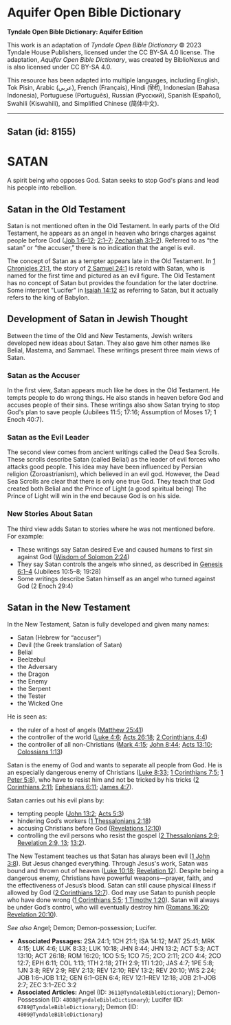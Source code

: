 # Aquifer Open Bible Dictionary

**Tyndale Open Bible Dictionary: Aquifer Edition**

This work is an adaptation of *Tyndale Open Bible Dictionary* © 2023 Tyndale House Publishers, licensed under the CC BY\-SA 4\.0 license. The adaptation, *Aquifer Open Bible Dictionary*, was created by BiblioNexus and is also licensed under CC BY\-SA 4\.0\.

This resource has been adapted into multiple languages, including English, Tok Pisin, Arabic (عربي), French (Français), Hindi (हिंदी), Indonesian (Bahasa Indonesia), Portuguese (Português), Russian (Русский), Spanish (Español), Swahili (Kiswahili), and Simplified Chinese (简体中文).



--------------------------------

## Satan (id: 8155)

SATAN
=====

A spirit being who opposes God. Satan seeks to stop God's plans and lead his people into rebellion.

Satan in the Old Testament
--------------------------

Satan is not mentioned often in the Old Testament. In early parts of the Old Testament, he appears as an angel in heaven who brings charges against people before God ([Job 1:6](https://ref.ly/Job1:6-Job1:12)[–](https://ref.ly/Job1:6-Job1:12)[12](https://ref.ly/Job1:6-Job1:12); [2:1](https://ref.ly/Job2:1-Job2:7)[–](https://ref.ly/Job2:1-Job2:7)[7](https://ref.ly/Job2:1-Job2:7); [Zechariah 3:1](https://ref.ly/Zech3:1-Zech3:2)[–](https://ref.ly/Zech3:1-Zech3:2)[2](https://ref.ly/Zech3:1-Zech3:2)). Referred to as “the satan” or “the accuser,” there is no indication that the angel is evil. 

The concept of Satan as a tempter appears late in the Old Testament. In [1 Chronicles 21:1](https://ref.ly/1Chr21:1), the story of [2 Samuel 24:1](https://ref.ly/2Sam24:1) is retold with Satan, who is named for the first time and pictured as an evil figure. The Old Testament has no concept of Satan but provides the foundation for the later doctrine. Some interpret "Lucifer" in [Isaiah 14:12](https://ref.ly/Isa14:12) as referring to Satan, but it actually refers to the king of Babylon.

Development of Satan in Jewish Thought
--------------------------------------

Between the time of the Old and New Testaments, Jewish writers developed new ideas about Satan. They also gave him other names like Belial, Mastema, and Sammael. These writings present three main views of Satan.

### Satan as the Accuser

In the first view, Satan appears much like he does in the Old Testament. He tempts people to do wrong things. He also stands in heaven before God and accuses people of their sins. These writings also show Satan trying to stop God's plan to save people (Jubilees 11:5; 17:16; Assumption of Moses 17; 1 Enoch 40:7\). 

### Satan as the Evil Leader

The second view comes from ancient writings called the Dead Sea Scrolls. These scrolls describe Satan (called Belial) as the leader of evil forces who attacks good people. This idea may have been influenced by Persian religion (Zoroastrianism), which believed in an evil god. However, the Dead Sea Scrolls are clear that there is only one true God. They teach that God created both Belial and the Prince of Light (a good spiritual being) The Prince of Light will win in the end because God is on his side.

### New Stories About Satan

The third view adds Satan to stories where he was not mentioned before. For example:

* These writings say Satan desired Eve and caused humans to first sin against God ([Wisdom of Solomon 2:24](https://ref.ly/Wis2:24))
* They say Satan controls the angels who sinned, as described in [Genesis 6:1](https://ref.ly/Gen6:1-Gen6:4)[–](https://ref.ly/Gen6:1-Gen6:4)[4](https://ref.ly/Gen6:1-Gen6:4) (Jubilees 10:5–8; 19:28\)
* Some writings describe Satan himself as an angel who turned against God (2 Enoch 29:4\)

Satan in the New Testament
--------------------------

In the New Testament, Satan is fully developed and given many names: 

* Satan (Hebrew for “accuser”)
* Devil (the Greek translation of Satan)
* Belial
* Beelzebul
* the Adversary
* the Dragon
* the Enemy
* the Serpent
* the Tester
* the Wicked One

He is seen as:

* the ruler of a host of angels ([Matthew 25:41](https://ref.ly/Matt25:41))
* the controller of the world ([Luke 4:6](https://ref.ly/Luke4:6); [Acts 26:18](https://ref.ly/Acts26:18); [2 Corinthians 4:4](https://ref.ly/2Cor4:4))
* the controller of all non\-Christians ([Mark 4:15](https://ref.ly/Mark4:15); [John 8:44](https://ref.ly/John8:44); [Acts 13:10](https://ref.ly/Acts13:10); [Colossians 1:13](https://ref.ly/Col1:13))

Satan is the enemy of God and wants to separate all people from God. He is an especially dangerous enemy of Christians ([Luke 8:33](https://ref.ly/Luke8:33); [1 Corinthians 7:5](https://ref.ly/1Cor7:5); [1 Peter 5:8](https://ref.ly/1Pet5:8)), who have to resist him and not be tricked by his tricks ([2 Corinthians 2:11](https://ref.ly/2Cor2:11); [Ephesians 6:11](https://ref.ly/Eph6:11); [James 4:7](https://ref.ly/Jas4:7)). 

Satan carries out his evil plans by:

* tempting people ([John 13:2](https://ref.ly/John13:2); [Acts 5:3](https://ref.ly/Acts5:3))
* hindering God’s workers ([1 Thessalonians 2:18](https://ref.ly/1Thess2:18))
* accusing Christians before God ([Revelations 12:10](https://ref.ly/Rev12:10))
* controlling the evil persons who resist the gospel ([2 Thessalonians 2:9](https://ref.ly/2Thess2:9); [Revelation 2:9, 13](https://ref.ly/Rev2:9,Rev2:13); [13:2](https://ref.ly/Rev13:2)).

The New Testament teaches us that Satan has always been evil ([1 John 3:8](https://ref.ly/1John3:8)). But Jesus changed everything. Through Jesus's work, Satan was bound and thrown out of heaven ([Luke 10:18](https://ref.ly/Luke10:18); [Revelation 12](https://ref.ly/Rev12:1-Rev12:18)). Despite being a dangerous enemy, Christians have powerful weapons—prayer, faith, and the effectiveness of Jesus’s blood. Satan can still cause physical illness if allowed by God ([2 Corinthians 12:7](https://ref.ly/2Cor12:7)). God may use Satan to punish people who have done wrong ([1 Corinthians 5:5](https://ref.ly/1Cor5:5); [1 Timothy 1:20](https://ref.ly/1Tim1:20)). Satan will always be under God’s control, who will eventually destroy him ([Romans 16:20](https://ref.ly/Rom16:20); [Revelation 20:10](https://ref.ly/Rev20:10)).

*See also* Angel; Demon; Demon\-possession; Lucifer.

* **Associated Passages:** 2SA 24:1; 1CH 21:1; ISA 14:12; MAT 25:41; MRK 4:15; LUK 4:6; LUK 8:33; LUK 10:18; JHN 8:44; JHN 13:2; ACT 5:3; ACT 13:10; ACT 26:18; ROM 16:20; 1CO 5:5; 1CO 7:5; 2CO 2:11; 2CO 4:4; 2CO 12:7; EPH 6:11; COL 1:13; 1TH 2:18; 2TH 2:9; 1TI 1:20; JAS 4:7; 1PE 5:8; 1JN 3:8; REV 2:9; REV 2:13; REV 12:10; REV 13:2; REV 20:10; WIS 2:24; JOB 1:6–JOB 1:12; GEN 6:1–GEN 6:4; REV 12:1–REV 12:18; JOB 2:1–JOB 2:7; ZEC 3:1–ZEC 3:2
* **Associated Articles:** Angel (ID: `3611@TyndaleBibleDictionary`); Demon-Possession (ID: `4808@TyndaleBibleDictionary`); Lucifer (ID: `6789@TyndaleBibleDictionary`); Demon (ID: `4809@TyndaleBibleDictionary`)

